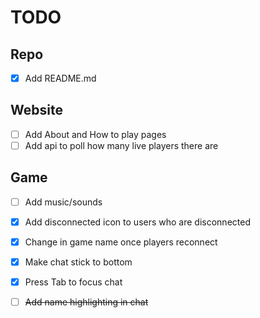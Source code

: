 # TODO

## Repo

- [x] Add README.md

## Website

- [ ] Add About and How to play pages
- [ ] Add api to poll how many live players there are

## Game

- [ ] Add music/sounds

- [x] Add disconnected icon to users who are disconnected
- [x] Change in game name once players reconnect
- [x] Make chat stick to bottom
- [x] Press Tab to focus chat
- [ ] ~~Add name highlighting in chat~~
